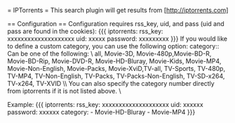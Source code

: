 = IPTorrents =
This search plugin will get results from [http://iptorrents.com]

== Configuration ==
Configuration requires rss_key, uid, and pass (uid and pass are found in the cookies):
{{{
iptorrents: 
  rss_key: xxxxxxxxxxxxxxxxxxxx
  uid: xxxxx
  password: xxxxxxxxx
}}}
If you would like to define a custom category, you can use the following option:
 category::
 Can be one of the following: \\
      all, Movie-3D, Movie-480p,Movie-BD-R, Movie-BD-Rip, Movie-DVD-R,
      Movie-HD-Bluray, Movie-Kids, Movie-MP4,
      Movie-Non-English, Movie-Packs, Movie-XviD,TV-all, TV-Sports, TV-480p, TV-MP4, TV-Non-English, TV-Packs, TV-Packs-Non-English, TV-SD-x264, TV-x264,	TV-XVID \\\\
 You can also specify the category number directly from iptorrents if it is not listed above. \\
 
Example:
{{{
iptorrents: 
  rss_key: xxxxxxxxxxxxxxxxxxxx
  uid: xxxxxx
  password: xxxxxx
  category: 
    - Movie-HD-Bluray
    - Movie-MP4
}}}